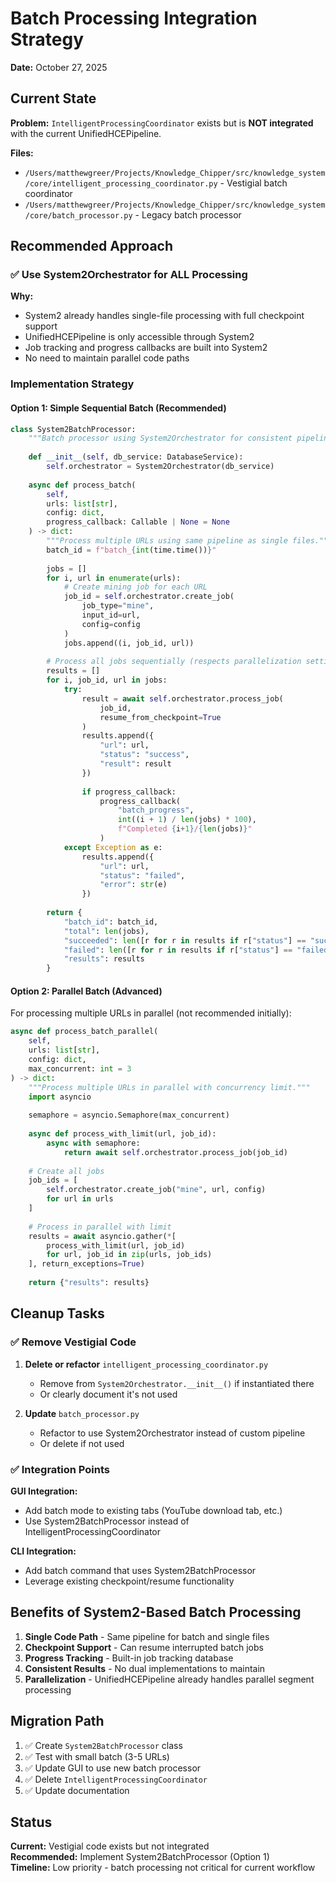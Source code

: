 # Batch Processing Integration Strategy

**Date:** October 27, 2025

## Current State

**Problem:** `IntelligentProcessingCoordinator` exists but is **NOT integrated** with the current UnifiedHCEPipeline.

**Files:**
- `/Users/matthewgreer/Projects/Knowledge_Chipper/src/knowledge_system/core/intelligent_processing_coordinator.py` - Vestigial batch coordinator
- `/Users/matthewgreer/Projects/Knowledge_Chipper/src/knowledge_system/core/batch_processor.py` - Legacy batch processor

## Recommended Approach

### ✅ Use System2Orchestrator for ALL Processing

**Why:**
- System2 already handles single-file processing with full checkpoint support
- UnifiedHCEPipeline is only accessible through System2
- Job tracking and progress callbacks are built into System2
- No need to maintain parallel code paths

### Implementation Strategy

#### Option 1: Simple Sequential Batch (Recommended)

```python
class System2BatchProcessor:
    """Batch processor using System2Orchestrator for consistent pipeline."""
    
    def __init__(self, db_service: DatabaseService):
        self.orchestrator = System2Orchestrator(db_service)
    
    async def process_batch(
        self,
        urls: list[str],
        config: dict,
        progress_callback: Callable | None = None
    ) -> dict:
        """Process multiple URLs using same pipeline as single files."""
        batch_id = f"batch_{int(time.time())}"
        
        jobs = []
        for i, url in enumerate(urls):
            # Create mining job for each URL
            job_id = self.orchestrator.create_job(
                job_type="mine",
                input_id=url,
                config=config
            )
            jobs.append((i, job_id, url))
        
        # Process all jobs sequentially (respects parallelization settings)
        results = []
        for i, job_id, url in jobs:
            try:
                result = await self.orchestrator.process_job(
                    job_id,
                    resume_from_checkpoint=True
                )
                results.append({
                    "url": url,
                    "status": "success",
                    "result": result
                })
                
                if progress_callback:
                    progress_callback(
                        "batch_progress",
                        int((i + 1) / len(jobs) * 100),
                        f"Completed {i+1}/{len(jobs)}"
                    )
            except Exception as e:
                results.append({
                    "url": url,
                    "status": "failed",
                    "error": str(e)
                })
        
        return {
            "batch_id": batch_id,
            "total": len(jobs),
            "succeeded": len([r for r in results if r["status"] == "success"]),
            "failed": len([r for r in results if r["status"] == "failed"]),
            "results": results
        }
```

#### Option 2: Parallel Batch (Advanced)

For processing multiple URLs in parallel (not recommended initially):

```python
async def process_batch_parallel(
    self,
    urls: list[str],
    config: dict,
    max_concurrent: int = 3
) -> dict:
    """Process multiple URLs in parallel with concurrency limit."""
    import asyncio
    
    semaphore = asyncio.Semaphore(max_concurrent)
    
    async def process_with_limit(url, job_id):
        async with semaphore:
            return await self.orchestrator.process_job(job_id)
    
    # Create all jobs
    job_ids = [
        self.orchestrator.create_job("mine", url, config)
        for url in urls
    ]
    
    # Process in parallel with limit
    results = await asyncio.gather(*[
        process_with_limit(url, job_id)
        for url, job_id in zip(urls, job_ids)
    ], return_exceptions=True)
    
    return {"results": results}
```

## Cleanup Tasks

### ✅ Remove Vestigial Code

1. **Delete or refactor** `intelligent_processing_coordinator.py`
   - Remove from `System2Orchestrator.__init__()` if instantiated there
   - Or clearly document it's not used

2. **Update** `batch_processor.py`
   - Refactor to use System2Orchestrator instead of custom pipeline
   - Or delete if not used

### ✅ Integration Points

**GUI Integration:**
- Add batch mode to existing tabs (YouTube download tab, etc.)
- Use System2BatchProcessor instead of IntelligentProcessingCoordinator

**CLI Integration:**
- Add batch command that uses System2BatchProcessor
- Leverage existing checkpoint/resume functionality

## Benefits of System2-Based Batch Processing

1. **Single Code Path** - Same pipeline for batch and single files
2. **Checkpoint Support** - Can resume interrupted batch jobs
3. **Progress Tracking** - Built-in job tracking database
4. **Consistent Results** - No dual implementations to maintain
5. **Parallelization** - UnifiedHCEPipeline already handles parallel segment processing

## Migration Path

1. ✅ Create `System2BatchProcessor` class
2. ✅ Test with small batch (3-5 URLs)
3. ✅ Update GUI to use new batch processor
4. ✅ Delete `IntelligentProcessingCoordinator`
5. ✅ Update documentation

## Status

**Current:** Vestigial code exists but not integrated  
**Recommended:** Implement System2BatchProcessor (Option 1)  
**Timeline:** Low priority - batch processing not critical for current workflow
